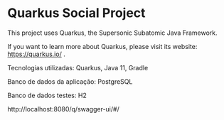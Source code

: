 # Quarkus Social Project

This project uses Quarkus, the Supersonic Subatomic Java Framework.

If you want to learn more about Quarkus, please visit its website: https://quarkus.io/ .

Tecnologias utilizadas: Quarkus, Java 11, Gradle

Banco de dados da aplicação: PostgreSQL

Banco de dados testes: H2

http://localhost:8080/q/swagger-ui/#/

